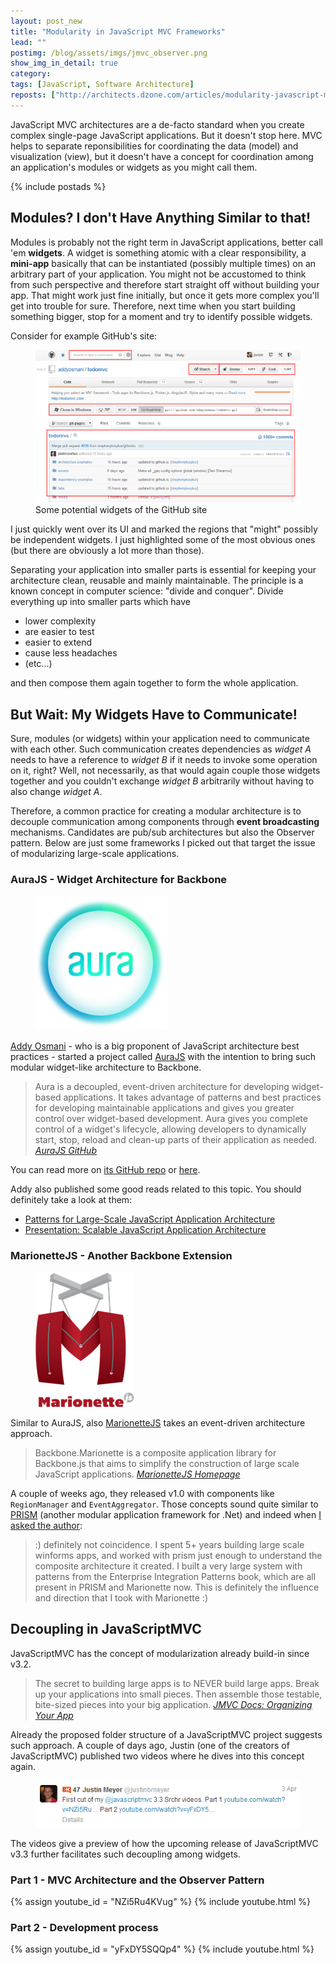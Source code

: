 ```yaml
---
layout: post_new
title: "Modularity in JavaScript MVC Frameworks"
lead: ""
postimg: /blog/assets/imgs/jmvc_observer.png
show_img_in_detail: true
category: 
tags: [JavaScript, Software Architecture]
reposts: ["http://architects.dzone.com/articles/modularity-javascript-mvc"]
---
```


<div class="article-intro">
    JavaScript MVC architectures are a de-facto standard when you create complex single-page JavaScript applications. But it doesn't stop here. MVC helps to separate reponsibilities for coordinating the data (model) and visualization (view), but it doesn't have a concept for coordination among an application's modules or widgets as you might call them.
</div>

{% include postads %}

## Modules? I don't Have Anything Similar to that!

Modules is probably not the right term in JavaScript applications, better call 'em **widgets**. A widget is something atomic with a clear responsibility, a **mini-app** basically that can be instantiated (possibly multiple times) on an arbitrary part of your application. You might not be accustomed to think from such perspective and therefore start straight off without building your app. That might work just fine initially, but once it gets more complex you'll get into trouble for sure. Therefore, next time when you start building something bigger, stop for a moment and try to identify possible widgets.

Consider for example GitHub's site:

<figure class="image--small">
    <img src="/blog/assets/imgs/githubsite_modular_widgets.png" />
    <figcaption>Some potential widgets of the GitHub site</figcaption>
</figure>

I just quickly went over its UI and marked the regions that "might" possibly be independent widgets. I just highlighted some of the most obvious ones (but there are obviously a lot more than those).

Separating your application into smaller parts is essential for keeping your architecture clean, reusable and mainly maintainable. The principle is a known concept in computer science: "divide and conquer". Divide everything up into smaller parts which have

- lower complexity
- are easier to test
- easier to extend
- cause less headaches
- (etc...)

and then compose them again together to form the whole application.

## But Wait: My Widgets Have to Communicate!

Sure, modules (or widgets) within your application need to communicate with each other. Such communication creates dependencies as _widget A_ needs to have a reference to _widget B_ if it needs to invoke some operation on it, right? Well, not necessarily, as that would again couple those widgets together and you couldn't exchange _widget B_ arbitrarily without having to also change _widget A_.

Therefore, a common practice for creating a modular architecture is to decouple communication among components through **event broadcasting** mechanisms. Candidates are pub/sub architectures but also the Observer pattern. Below are just some frameworks I picked out that target the issue of modularizing large-scale applications.

### AuraJS - Widget Architecture for Backbone

<figure class="image--small">
    <img src="/blog/assets/imgs/aurajslogo.png" />
</figure>

[Addy Osmani](https://twitter.com/addy) - who is a big proponent of JavaScript architecture best practices - started a project called [AuraJS](https://github.com/aurajs) with the intention to bring such modular widget-like architecture to Backbone. 

> Aura is a decoupled, event-driven architecture for developing widget-based applications. It takes advantage of patterns and best practices for developing maintainable applications and gives you greater control over widget-based development. Aura gives you complete control of a widget's lifecycle, allowing developers to dynamically start, stop, reload and clean-up parts of their application as needed. <cite><a href="https://github.com/aurajs/aura">AuraJS GitHub</a></cite>

You can read more on [its GitHub repo](https://github.com/aurajs/aura) or [here](http://addyosmani.github.io/aura/).

Addy also published some good reads related to this topic. You should definitely take a look at them:

- [Patterns for Large-Scale JavaScript Application Architecture](http://addyosmani.com/largescalejavascript/)
- [Presentation: Scalable JavaScript Application Architecture](http://www.slideshare.net/nzakas/scalable-javascript-application-architecture)

### MarionetteJS - Another Backbone Extension

<figure class="image--small">
    <img src="/blog/assets/imgs/marionettejs_logo.png" />
</figure>

Similar to AuraJS, also [MarionetteJS](http://marionettejs.com/) takes an event-driven architecture approach. 

> Backbone.Marionette is a composite application library for Backbone.js that aims to simplify the construction of large scale JavaScript applications. <cite><a href="http://marionettejs.com/">MarionetteJS Homepage</a></cite>

A couple of weeks ago, they released v1.0 with components like `RegionManager` and `EventAggregator`. Those concepts sound quite similar to [PRISM](http://compositewpf.codeplex.com/) (another modular application framework for .Net) and indeed when [I asked the author](http://lostechies.com/derickbailey/2013/03/25/marionettejs-v1-0-now-with-stickers/#comment-842786661):

<blockquote>
    <p>:) definitely not coincidence. I spent 5+ years building large scale winforms apps, and worked with prism just enough to understand the composite architecture it created. I built a very large system with patterns from the Enterprise Integration Patterns book, which are all present in PRISM and Marionette now. This is definitely the influence and direction that I took with Marionette :)</p>
</blockquote>

## Decoupling in JavaScriptMVC

JavaScriptMVC has the concept of modularization already build-in since v3.2.

> The secret to building large apps is to NEVER build large apps. Break up your applications into small pieces. Then assemble those testable, bite-sized pieces into your big application. <cite><a href="http://javascriptmvc.com/docs.html#!organizing">JMVC Docs: Organizing Your App</a></cite>

Already the proposed folder structure of a JavaScriptMVC project suggests such approach. A couple of days ago, Justin (one of the creators of JavaScriptMVC) published two videos where he dives into this concept again.

<figure class="image--small">
    <img src="/blog/assets/imgs/jmvc_justin_tweet.png" />
</figure>

The videos give a preview of how the upcoming release of JavaScriptMVC v3.3 further facilitates such decoupling among widgets.

### Part 1 - MVC Architecture and the Observer Pattern

{% assign youtube_id = "NZi5Ru4KVug" %}
{% include youtube.html %}

### Part 2 - Development process


{% assign youtube_id = "yFxDY5SQQp4" %}
{% include youtube.html %}
